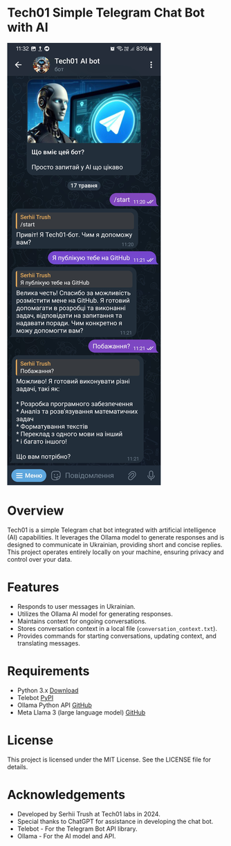 # Tech01 Simple Telegram Chat Bot with AI

![Tech01 Chat Bot Screenshot](https://raw.githubusercontent.com/techn0man1ac/TelegramAIChatbot/main/oldVersions/V0_1/imgs/ScreenshotTelegram.jpg)

# Overview

Tech01 is a simple Telegram chat bot integrated with artificial intelligence (AI) capabilities. It leverages the Ollama model to generate responses and is designed to communicate in Ukrainian, providing short and concise replies. This project operates entirely locally on your machine, ensuring privacy and control over your data.

# Features

- Responds to user messages in Ukrainian.
- Utilizes the Ollama AI model for generating responses.
- Maintains context for ongoing conversations.
- Stores conversation context in a local file (`conversation_context.txt`).
- Provides commands for starting conversations, updating context, and translating messages.

# Requirements

- Python 3.x [Download](https://www.python.org/downloads/)
- Telebot [PyPI](https://pypi.org/project/pyTelegramBotAPI/)
- Ollama Python API [GitHub](https://github.com/ollama/ollama-python)
- Meta Llama 3 (large language model) [GitHub](https://github.com/meta-llama/llama3)

# License

This project is licensed under the MIT License. See the LICENSE file for details.

# Acknowledgements

- Developed by Serhii Trush at Tech01 labs in 2024.
- Special thanks to ChatGPT for assistance in developing the chat bot.
- Telebot - For the Telegram Bot API library.
- Ollama - For the AI model and API.
